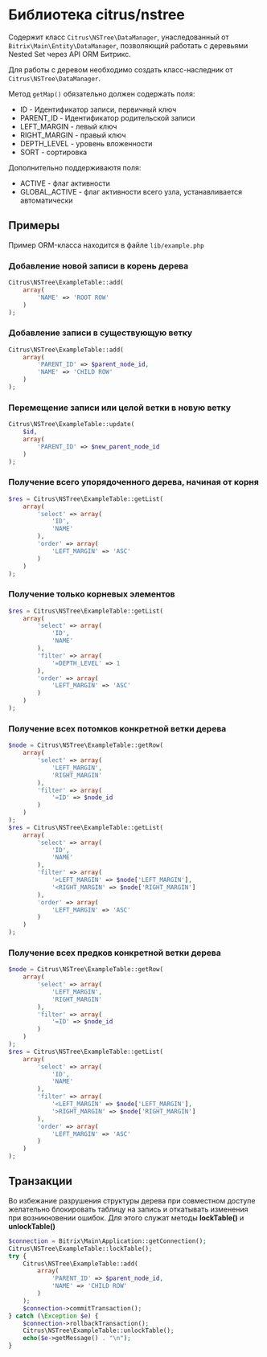 # Библиотека citrus/nstree

Содержит класс `Citrus\NSTree\DataManager`, унаследованный от `Bitrix\Main\Entity\DataManager`, позволяющий работать с деревьями Nested Set через API ORM Битрикс.

Для работы с деревом необходимо создать класс-наследник от `Citrus\NSTree\DataManager`. 

Метод `getMap()` обязательно должен содержать поля:

* ID - Идентификатор записи, первичный ключ
* PARENT_ID - Идентификатор родительской записи
* LEFT_MARGIN - левый ключ
* RIGHT_MARGIN - правый ключ
* DEPTH_LEVEL - уровень вложенности
* SORT - сортировка

Дополнительно поддерживаютя поля:

* ACTIVE - флаг активности
* GLOBAL_ACTIVE - флаг активности всего узла, устанавливается автоматически

## Примеры

Пример ORM-класса находится в файле `lib/example.php`

### Добавление новой записи в корень дерева

```php
Citrus\NSTree\ExampleTable::add(
    array(
        'NAME' => 'ROOT ROW'
    )
);
```

### Добавление записи в существующую ветку

```php
Citrus\NSTree\ExampleTable::add(
    array(
        'PARENT_ID' => $parent_node_id,
        'NAME' => 'CHILD ROW'
    )
);
```

### Перемещение записи или целой ветки в новую ветку

```php
Citrus\NSTree\ExampleTable::update(
    $id,
    array(
        'PARENT_ID' => $new_parent_node_id
    )
);
```

### Получение всего упорядоченного дерева, начиная от корня

```php
$res = Citrus\NSTree\ExampleTable::getList(
    array(
        'select' => array(
            'ID',
            'NAME'
        ),
        'order' => array(
            'LEFT_MARGIN' => 'ASC'
        )
    )
);
```

### Получение только корневых элементов

```php
$res = Citrus\NSTree\ExampleTable::getList(
    array(
        'select' => array(
            'ID',
            'NAME'
        ),
        'filter' => array(
            '=DEPTH_LEVEL' => 1
        ),
        'order' => array(
            'LEFT_MARGIN' => 'ASC'
        )
    )
);
```

### Получение всех потомков конкретной ветки дерева

```php
$node = Citrus\NSTree\ExampleTable::getRow(
    array(
        'select' => array(
            'LEFT_MARGIN',
            'RIGHT_MARGIN'
        ),
        'filter' => array(
            '=ID' => $node_id
        )
    )
);
$res = Citrus\NSTree\ExampleTable::getList(
    array(
        'select' => array(
            'ID',
            'NAME'
        ),
        'filter' => array(
            '>LEFT_MARGIN' => $node['LEFT_MARGIN'],
            '<RIGHT_MARGIN' => $node['RIGHT_MARGIN']
        ),
        'order' => array(
            'LEFT_MARGIN' => 'ASC'
        )
    )
);
```

### Получение всех предков конкретной ветки дерева

```php
$node = Citrus\NSTree\ExampleTable::getRow(
    array(
        'select' => array(
            'LEFT_MARGIN',
            'RIGHT_MARGIN'
        ),
        'filter' => array(
            '=ID' => $node_id
        )
    )
);
$res = Citrus\NSTree\ExampleTable::getList(
    array(
        'select' => array(
            'ID',
            'NAME'
        ),
        'filter' => array(
            '<LEFT_MARGIN' => $node['LEFT_MARGIN'],
            '>RIGHT_MARGIN' => $node['RIGHT_MARGIN']
        ),
        'order' => array(
            'LEFT_MARGIN' => 'ASC'
        )
    )
);
```

## Транзакции

Во избежание разрушения структуры дерева при совместном доступе желательно блокировать таблицу на запись и откатывать изменения при возникновении ошибок.
Для этого служат методы **lockTable()** и **unlockTable()**

```php
$connection = Bitrix\Main\Application::getConnection();
Citrus\NSTree\ExampleTable::lockTable();
try {
    Citrus\NSTree\ExampleTable::add(
        array(
            'PARENT_ID' => $parent_node_id,
            'NAME' => 'CHILD ROW'
        )
    );
    $connection->commitTransaction();
} catch (\Exception $e) {
    $connection->rollbackTransaction();
    Citrus\NSTree\ExampleTable::unlockTable();
    echo($e->getMessage() . "\n");
}
```